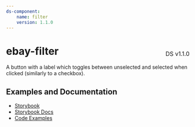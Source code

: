 ```yaml
---
ds-component:
    name: filter
    version: 1.1.0
---
```


<h1 style='display: flex; justify-content: space-between; align-items: center;'>
    <span>
        ebay-filter
    </span>
    <span style='font-weight: normal; font-size: medium; margin-bottom: -15px;'>
        DS v1.1.0
    </span>
</h1>

A button with a label which toggles between unselected and selected when clicked (similarly to a checkbox).

## Examples and Documentation

-   [Storybook](https://ebay.github.io/ebayui-core/?path=/story/building-blocks-ebay-filter)
-   [Storybook Docs](https://ebay.github.io/ebayui-core/?path=/docs/building-blocks-ebay-filter)
-   [Code Examples](https://github.com/eBay/ebayui-core/tree/master/src/components/ebay-filter/examples)

